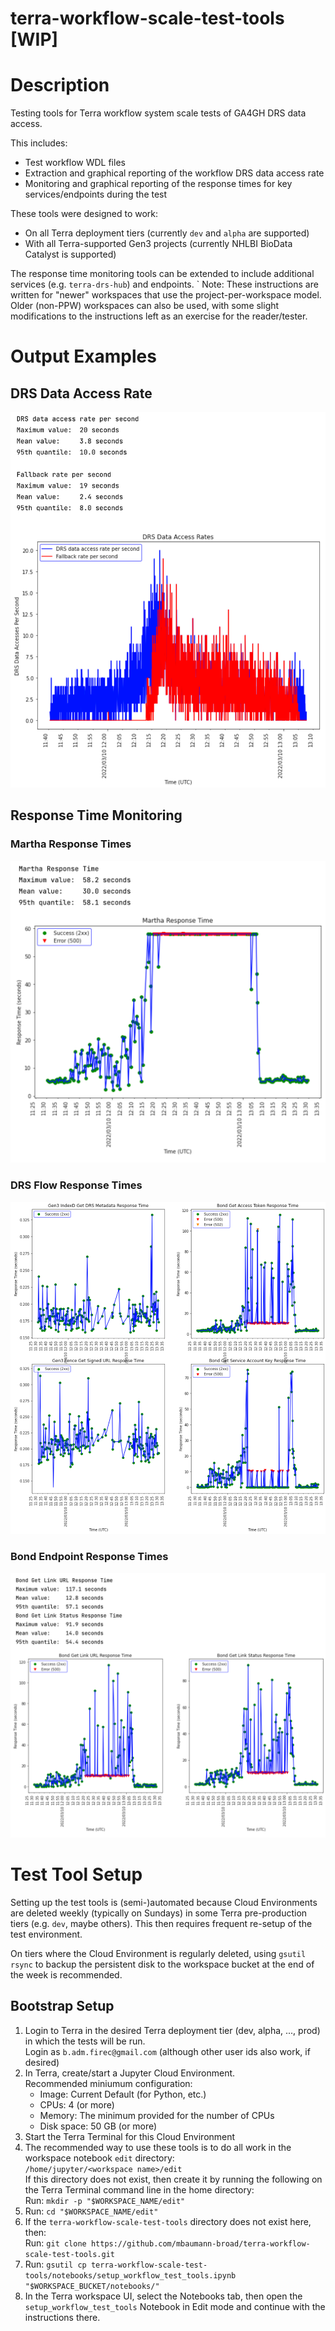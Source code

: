 # terra-workflow-scale-test-tools [WIP]


# Description
Testing tools for Terra workflow system scale tests of GA4GH DRS data access.

This includes:
* Test workflow WDL files
* Extraction and graphical reporting of the workflow DRS data access rate
* Monitoring and graphical reporting of the response times for key services/endpoints during the test 

These tools were designed to work:   
* On all Terra deployment tiers (currently `dev` and `alpha` are supported)  
* With all Terra-supported Gen3 projects (currently NHLBI BioData Catalyst is supported)  

The response time monitoring tools can be extended to include additional services (e.g. `terra-drs-hub`) and endpoints.
`
Note: These instructions are written for "newer" workspaces that use the project-per-workspace model.
Older (non-PPW) workspaces can also be used, with some slight modifications to the instructions left as an exercise for the reader/tester.

# Output Examples

## DRS Data Access Rate
![DRS Data Access Rate](doc/images/example_graphs/example_drs_data_access_rate_graph.png)
## Response Time Monitoring

### Martha Response Times
![Martha Response Times](doc/images/example_graphs/example_martha_response_times_graph.png)

### DRS Flow Response Times
![DRS Flow Response Times](doc/images/example_graphs/example_drs_flow_response_times_graph.png)

### Bond Endpoint Response Times
![Bond Endpoint Response Times](doc/images/example_graphs/example_bond_endpoint_response_times_graph.png)

# Test Tool Setup
Setting up the test tools is (semi-)automated because Cloud Environments are deleted weekly (typically on Sundays)
in some Terra pre-production tiers (e.g. `dev`, maybe others).
This then requires frequent re-setup of the test environment.

On tiers where the Cloud Environment is regularly deleted, using `gsutil rsync` to backup the
persistent disk to the workspace bucket at the end of the week is recommended.

## Bootstrap Setup
1. Login to Terra in the desired Terra deployment tier (dev, alpha, ..., prod) in which the tests will be run.  
   Login as `b.adm.firec@gmail.com` (although other user ids also work, if desired)
2. In Terra, create/start a Jupyter Cloud Environment.  
   Recommended miniumum configuration:
   * Image: Current Default (for Python, etc.)
   * CPUs: 4 (or more)
   * Memory: The minimum provided for the number of CPUs
   * Disk space: 50 GB (or more)
3. Start the Terra Terminal for this Cloud Environment
4. The recommended way to use these tools is to do all work in the workspace notebook `edit` directory:    
    `/home/jupyter/<workspace name>/edit`  
If this directory does not exist, then create it by running the following on the Terra Terminal command line in the home directory:  
    Run: `mkdir -p "$WORKSPACE_NAME/edit"`
5. Run: `cd "$WORKSPACE_NAME/edit"`
6. If the `terra-workflow-scale-test-tools` directory does not exist here, then:  
    Run: `git clone https://github.com/mbaumann-broad/terra-workflow-scale-test-tools.git`
7. Run: `gsutil cp terra-workflow-scale-test-tools/notebooks/setup_workflow_test_tools.ipynb "$WORKSPACE_BUCKET/notebooks/"`
8. In the Terra workspace UI, select the Notebooks tab, then open the `setup_workflow_test_tools` Notebook in Edit mode and continue with the instructions there.
